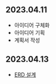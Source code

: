 
## 2023.04.11
- 아이디어 구체화
- 아이디어 기획
- 계획서 작성


## 2023.04.13
- [ERD 설계](https://www.erdcloud.com/d/PW3gYYNc6SHaCHFgF)
